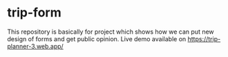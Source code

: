 # trip-form
This repository is basically for project which shows how we can put new design of forms and get public opinion.
Live demo available on https://trip-planner-3.web.app/

